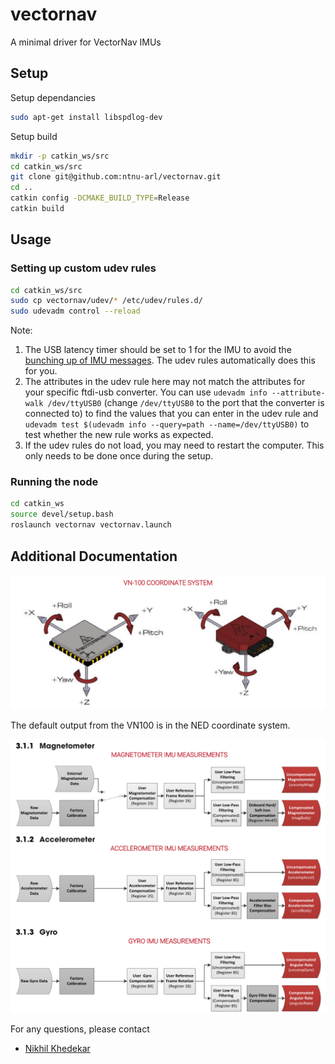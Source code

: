 # vectornav

A minimal driver for VectorNav IMUs

## Setup

Setup dependancies

```bash
sudo apt-get install libspdlog-dev
```

Setup build

```bash
mkdir -p catkin_ws/src
cd catkin_ws/src
git clone git@github.com:ntnu-arl/vectornav.git
cd ..
catkin config -DCMAKE_BUILD_TYPE=Release
catkin build
```

## Usage

### Setting up custom udev rules

```bash
cd catkin_ws/src
sudo cp vectornav/udev/* /etc/udev/rules.d/
sudo udevadm control --reload
```

Note:

1. The USB latency timer should be set to 1 for the IMU to avoid the [bunching up of IMU messages](https://github.com/ntnu-arl/vectornav/issues/5). The udev rules automatically does this for you.
2. The attributes in the udev rule here may not match the attributes for your specific ftdi-usb converter. You can use `udevadm info --attribute-walk /dev/ttyUSB0` (change `/dev/ttyUSB0` to the port that the converter is connected to) to find the values that you can enter in the udev rule and `udevadm test $(udevadm info --query=path --name=/dev/ttyUSB0)` to test whether the new rule works as expected.
3. If the udev rules do not load, you may need to restart the computer. This only needs to be done once during the setup.

### Running the node

```bash
cd catkin_ws
source devel/setup.bash
roslaunch vectornav vectornav.launch
```

## Additional Documentation

![Coordinate frame](images/vn100_coordinate_system.png)

The default output from the VN100 is in the NED coordinate system.

![IMU subsystems](images/imu_subsystems.png)

For any questions, please contact

- [Nikhil Khedekar](mailto:nikhil.v.khedekar@ntnu.no)
